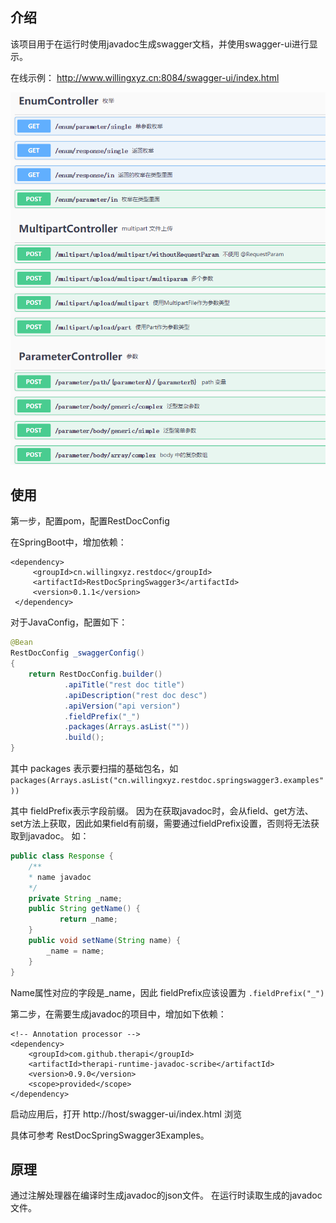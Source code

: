 ## 介绍

该项目用于在运行时使用javadoc生成swagger文档，并使用swagger-ui进行显示。


在线示例： http://www.willingxyz.cn:8084/swagger-ui/index.html 

![示例](./images/example_summary.png)

## 使用

第一步，配置pom，配置RestDocConfig

在SpringBoot中，增加依赖：

```
<dependency>
     <groupId>cn.willingxyz.restdoc</groupId>
     <artifactId>RestDocSpringSwagger3</artifactId>
     <version>0.1.1</version>
 </dependency>
```

对于JavaConfig，配置如下：

```java 
@Bean
RestDocConfig _swaggerConfig()
{
    return RestDocConfig.builder()
            .apiTitle("rest doc title")
            .apiDescription("rest doc desc")
            .apiVersion("api version")
            .fieldPrefix("_")
            .packages(Arrays.asList(""))
            .build();
}
```

其中 packages 表示要扫描的基础包名，如 `packages(Arrays.asList("cn.willingxyz.restdoc.springswagger3.examples"))`

其中 fieldPrefix表示字段前缀。
因为在获取javadoc时，会从field、get方法、set方法上获取，因此如果field有前缀，需要通过fieldPrefix设置，否则将无法获取到javadoc。
如：

```java
public class Response {
    /**
    * name javadoc
    */
    private String _name;
    public String getName() {
           return _name;
    }
    public void setName(String name) {
        _name = name;
    }
}
```

Name属性对应的字段是_name，因此 fieldPrefix应该设置为 `.fieldPrefix("_")`

第二步，在需要生成javadoc的项目中，增加如下依赖：

```
<!-- Annotation processor -->
<dependency>
    <groupId>com.github.therapi</groupId>
    <artifactId>therapi-runtime-javadoc-scribe</artifactId>
    <version>0.9.0</version>
    <scope>provided</scope>
</dependency>
```

启动应用后，打开 http://host/swagger-ui/index.html 浏览

具体可参考 RestDocSpringSwagger3Examples。

## 原理

通过注解处理器在编译时生成javadoc的json文件。
在运行时读取生成的javadoc文件。





